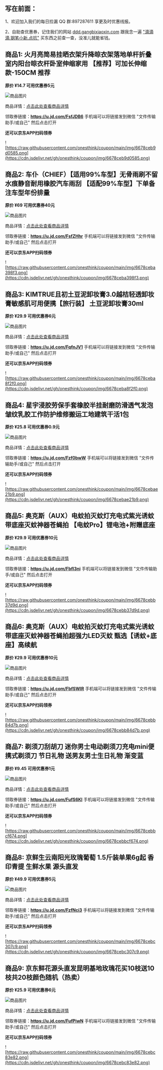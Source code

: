 ## 写在前面：

1、欢迎加入我们的每日捡漏 QQ 群:897287611 享更及时优惠线报。

2、自助查优惠券，记住我们的网站 [ddd.gangbixiaoxin.com](https://ddd.gangbixiaoxin.com) 跟我念一遍 ["滴滴滴.钢笔小新.点抗"](https://ddd.gangbixiaoxin.com) 买东西之前查一查，没准儿就能省钱。

## 商品1: 火月亮简易挂晒衣架升降晾衣架落地单杆折叠室内阳台晾衣杆卧室伸缩家用 【推荐】可加长伸缩款-150CM 推荐

**原价 ¥14.7 可用优惠券5元**

![商品图片](http://img14.360buyimg.com/n1/jfs/t1/104513/10/32006/127848/62ec7980E2cdb22a9/26edea8477e6556e.jpg)

商品详情：[点击此处查看商品详情](https://union-click.jd.com/jdc?e=1003156031&amp;p=JF8BARMJK1olVQEGVlpZD0wSM20MGV8WXwQLUV1dOA9IWzFXKwJQGEdAX0BDUA5DX3BTTkRHA1ocVlpfDEgVAWYNGFsKBENeCW5ZEi9UCh9dTDtKI3JWDw1cVTxfdSdoF1clXDYBVV5aAU0QBWYNK1pFXFYDBF8NCXsXA19JdV0UWQUCXG5cOEsRA2cIE1kWWQAEU19tCEMQM7ilo46f7NOK7YrDgJyupLqBp4-L1TYyZF1tCEoWAW8MHFoXXTYyVG5eOBV5AjwOGVsXXAdsCRcfW0NcWypmG14SXwUKUVpcOEkWAm0KK2slKEFcLRgeUR4fB29SYBp1DmVbPR1aciJibW17ZFpxKWMEXVhUAQxECy96UmsVbQ)

领取券链接：**https://u.jd.com/FsfJDB6** 手机端可以将链接发到微信 "文件传输助手/或自己" 然后点击打开

**还可以京东APP扫码领券**

![https://raw.githubusercontent.com/onesthink/coupon/main/img/6678ceb9d0585.png](https://cdn.jsdelivr.net/gh/onesthink/coupon/img/6678ceb9d0585.png)

## 商品2: 车仆（CHIEF）【适用99%车型】无骨雨刷不留水痕静音耐用橡胶汽车雨刮 【适配99%车型】下单备注车型年份排量

**原价 ¥69 可用优惠券40元**

![商品图片](http://img14.360buyimg.com/n1/jfs/t1/121464/4/31589/129116/665d5e29Fab6dff20/03ab2a03a54112ba.jpg)

商品详情：[点击此处查看商品详情](https://union-click.jd.com/jdc?e=1003156031&amp;p=JF8BARwJK1olXwMKUF1aD00VBF8IGlsUXgUFUVZcAEkTAV9MRANLAjZbERscSkAJHTdNTwcKBlMdBgABFksWA24LGFwQVQcKVlpfFxJSXzI4XzoQWWVAMxw_Ui1wXQtzGFxNJFN-AlJROEonAG4IHFITWgALUW5cWEpHAj8JS1olXQYyFTBdD0wQCm0AE2sUbQYEVFZdAEkUBG4JGF8lXQ4FZInwsJ6dsrqAoo-L1dG784vUtJ-Ji184K1glXQcDVl5ZD0oVA184G2sWbVhsVQ1YX0wVBDxmRhJXDlYCXBkzCE4RBWYKElgRbQQDVVxfOHsnZGoLHDpmHAVhFDgIfRFMBxlJGQJIPH9eOlwqfh1gRyZBRQYTDnpXVAg5DXsXMw)

领取券链接：**https://u.jd.com/FsfZHhr** 手机端可以将链接发到微信 "文件传输助手/或自己" 然后点击打开

**还可以京东APP扫码领券**

![https://raw.githubusercontent.com/onesthink/coupon/main/img/6678ceba398f3.png](https://cdn.jsdelivr.net/gh/onesthink/coupon/img/6678ceba398f3.png)

## 商品3: KIMTRUE且初土豆泥卸妆膏3.0越桔轻透卸妆膏敏感肌可用便携【旅行装】 土豆泥卸妆膏30ml

**原价 ¥29.9 可用优惠券6元**

![商品图片](http://img14.360buyimg.com/n1/jfs/t1/232734/38/17966/42239/66740aaaFef9ae4b9/f848a972964d451f.png)

商品详情：[点击此处查看商品详情](https://union-click.jd.com/jdc?e=1003156031&amp;p=JF8BARwJK1olXwMKUVxYCkkfB18IGlocWAIHUFpVD0gWBV9MRANLAjZbERscSkAJHTdNTwcKBlMdBgABFksWAmYNH14RWQ4FV19bFxJSXzI4RQR9AlJyJik9CClnfjwOaF9zPQQcElJROEonAG4IHFITWgALUW5cWEpHAj8JS1olXQYyFTBdCE0UAWsBGmsUbQYEVFZdAEkUBG0PH10lXQ4FZInwsJ6dsrqAoo-L1dG784vUtJ-Ji184K1glXQcDVl5ZD0oVA184G2sWbVhsVQ1VCEgfBWxmRhJXDlYHVwAzCE4RBW8PG14WbQQDVVxfOHsnRRp-bjAcXHhKAAlVTgJEUSgJSxJBPkRnOlwNSkJuShVtWyBIA1VJMQw9DHsXMw)

领取券链接：**https://u.jd.com/FqfnJV1** 手机端可以将链接发到微信 "文件传输助手/或自己" 然后点击打开

**还可以京东APP扫码领券**

![https://raw.githubusercontent.com/onesthink/coupon/main/img/6678ceba8f2f0.png](https://cdn.jsdelivr.net/gh/onesthink/coupon/img/6678ceba8f2f0.png)

## 商品4: 星宇浸胶劳保手套橡胶半挂耐磨防滑透气发泡皱纹乳胶工作防护维修搬运工地建筑干活1包

**原价 ¥25.8 可用优惠券0.9元**

![商品图片](http://img14.360buyimg.com/n1/jfs/t1/239387/19/11735/174070/666d5bf6Ffb1e03c8/eda56831a81aac25.jpg)

商品详情：[点击此处查看商品详情](https://union-click.jd.com/jdc?e=1003156031&amp;p=JF8BASAJK1olXgEBU15VCE8fCl8IGloUXgYGUl1fC0snRzBQRQQlBENHFRxWFlVPRjtUBABAQlRcCEBdCUoWAG8MHVgXXgYdDRsBVXtwCzNfUFpmOGRbLjcgcAATCx9RQhxTUQoyVW5eCUsQCmkPHVIQbQdSVQ5cWEpHAl8IG2tXM11XOlhaCkMTCmxdHlpGXwcyVW5dDksfA2cKGFwTXwMGZF5VD3vArtfdkerA1b_WytaKsezCitPchdMlbTYBZF5cCUkXB2gJGVslbQYyV24DZkpEC28KHw4SM1tLFg0NDwIXbW8NHV0VWAICXG5fCUoVAV84KzwQXgFjJx9eawtxVhpAbBkTHARbUwI-XSUVdBlebB9cFFhfDwsICi1WXWo4G2s)

领取券链接：**https://u.jd.com/Fzf0bwW** 手机端可以将链接发到微信 "文件传输助手/或自己" 然后点击打开

**还可以京东APP扫码领券**

![https://raw.githubusercontent.com/onesthink/coupon/main/img/6678cebae21b9.png](https://cdn.jsdelivr.net/gh/onesthink/coupon/img/6678cebae21b9.png)

## 商品5: 奥克斯（AUX）电蚊拍灭蚊灯充电式紫光诱蚊带底座灭蚊神器苍蝇拍 【电蚊Pro】锂电池+附赠底座

**原价 ¥29.9 可用优惠券10元**

![商品图片](http://img14.360buyimg.com/n1/jfs/t1/101962/8/40342/147899/65d412e1F99df3b0c/509f453880b58224.jpg)

商品详情：[点击此处查看商品详情](https://union-click.jd.com/jdc?e=1003156031&amp;p=JF8BARwJK1olXwMKVlxaD0MQA18IGlodVAYGVFdbCE8RBF9MRANLAjZbERscSkAJHTdNTwcKBlMdBgABFksWAmcBG18VVAACUFhaFxJSXzI4RhBCQ1x9HSQ4UTlEZhZyYy8TBXFSElJROEonAG4IHFITWgALUW5cWEpHAj8JS1olXQYyFTBdCkgUB2gMHGsUbQYEVFZdAEkUBGYPH18lXQ4FZInwsJ6dsrqAoo-L1dG784vUtJ-Ji184K1glXQcDVl5ZD0oVA184G2sWbVhsVQ1bCx8UVG5mRhJXDlYEHQczCE4RBW8PGlsdbQQDVVxfOHsndxh4RhJGCVtZVC4ucTRAfSZcSVNoGHxQOlw8eAsTcTZwXgx-GlJLKBkgdnsXMw)

领取券链接：**https://u.jd.com/Fbfl3ni** 手机端可以将链接发到微信 "文件传输助手/或自己" 然后点击打开

**还可以京东APP扫码领券**

![https://raw.githubusercontent.com/onesthink/coupon/main/img/6678cebb37d9d.png](https://cdn.jsdelivr.net/gh/onesthink/coupon/img/6678cebb37d9d.png)

## 商品6: 奥克斯（AUX）电蚊拍灭蚊灯充电式紫光诱蚊带底座灭蚊神器苍蝇拍超强力LED灭蚊 甄选【诱蚊+底座】高续航

**原价 ¥29.9 可用优惠券10元**

![商品图片](http://img14.360buyimg.com/n1/jfs/t1/244735/28/8934/103017/663c872cFab50f536/d912cf2602e29a8a.jpg)

商品详情：[点击此处查看商品详情](https://union-click.jd.com/jdc?e=1003156031&amp;p=JF8BARwJK1olXwMKVlhZAU0TBF8IGloTXAcLVVxaAUoSA19MRANLAjZbERscSkAJHTdNTwcKBlMdBgABFksWAmkJGlIUXwELVVtdFxJSXzI4bS8XCXBjCgo4QRNMRQYLBRx3NnxEAlJROEonAG4IHFITWgALUW5cWEpHAj8JS1olXQYyFTBdCkgUB2gMHGsUbQYEVFZdAEkUAmsNElIlXQ4FZInwsJ6dsrqAoo-L1dG784vUtJ-Ji184K1glXQcDVl5ZD0oVA184G2sWbVhsVQ1aDR8WB2hmRhJXDg9FUxwzCE4QBmgJHF8SbQQDVVxfOHsncC1LcARlPU5ULAA7fz1WaB9oZTlIOmZmOlwofxtoZGhvSyNOFAFRKiAjTHsXMw)

领取券链接：**https://u.jd.com/FbfSWIR** 手机端可以将链接发到微信 "文件传输助手/或自己" 然后点击打开

**还可以京东APP扫码领券**

![https://raw.githubusercontent.com/onesthink/coupon/main/img/6678cebb84d7b.png](https://cdn.jsdelivr.net/gh/onesthink/coupon/img/6678cebb84d7b.png)

## 商品7: 剃须刀刮胡刀 迷你男士电动剃须刀充电mini便携式剃须刀 节日礼物 送男友男士生日礼物 渐变蓝

**原价 ¥9.45 可用优惠券1元**

![商品图片](http://img14.360buyimg.com/n1/jfs/t1/246171/30/11871/132587/6678c4f2F55195c49/f02b750fe879253d.jpg)

商品详情：[点击此处查看商品详情](https://union-click.jd.com/jdc?e=1003156031&amp;p=JF8BARwJK1olXwMLUVlVAUkQC18IGlsUXw4HVF5fC0wfAF9MRANLAjZbERscSkAJHTdNTwcKBlMdBgABFksWA24KE14VXQQBU1ZeFxJSXzI4HQlTK05QIyo4bkhxRBBtEwZIDmF2JFJROEonAG4IHFITWgALUW5cWEpHAj8JS1olXQYyFTBdDUwfA28AEmsUbQYEVFZdAEgeAmcOH10lXQ4FZInwsJ6dsrqAoo-L1dG784vUtJ-Ji184K1glXQcDVl5ZD0oVA184G2sWbVhsVQ1bC08RBztmRhJXDgdXEFYzCE4RBWkNGFoTbQQDVVxfOHsnXRJpaC18Kl1yVVgLdypvXwZ_ZhNJHHBXOlweTRlQXjh0Qw5yAVlYHVg7UHsXMw)

领取券链接：**https://u.jd.com/FufS6Kl** 手机端可以将链接发到微信 "文件传输助手/或自己" 然后点击打开

**还可以京东APP扫码领券**

![https://raw.githubusercontent.com/onesthink/coupon/main/img/6678cebbcf674.png](https://cdn.jsdelivr.net/gh/onesthink/coupon/img/6678cebbcf674.png)

## 商品8: 京鲜生云南阳光玫瑰葡萄 1.5斤装单果6g起 香印青提 生鲜水果 源头直发

**原价 ¥49.9 可用优惠券5元**

![商品图片](http://img14.360buyimg.com/n1/jfs/t1/240041/7/9774/372580/6659ecf3F66822941/1a9a98e071381a42.png)

商品详情：[点击此处查看商品详情](https://union-click.jd.com/jdc?e=1003156031&amp;p=JF8BASUJK1olXwMHUVZfAU4RBl8IGloUWQ4AVF1dDk4nRzBQRQQlBENHFRxWFlVPRjtUBABAQlRcCEBdCUoWB2cKG1gVWwMdDRsBVXtrVx9dQzNSGWNhMkAjVilSACpfRFx1UQoyVW5eCUsQCmkPHVIQbQdSVQ5cWEpHAl8IG2tXM9CJx4n0ppOxmLeugI6a99KJ8Yb_h3sWM28OG1MVVQQBUl9YAU4nA2cPK4y45dOI5YvVsZ-Ji7ixvI6c4dKc3G5tOEgnA24JGVsRWgcAVG5tCHsUMzFmGggTVQVXAVwzVQJVUD8ASQt7XQMEU1ZcAEMUM20JGlkXbTYyCiM8ez1-dDR4Gl1DCFBDABoqdQNNdA9ddVlWGFRFCQkhUB4fCj9JQSB9BTYCZA)

领取券链接：**https://u.jd.com/FzfNci3** 手机端可以将链接发到微信 "文件传输助手/或自己" 然后点击打开

**还可以京东APP扫码领券**

![https://raw.githubusercontent.com/onesthink/coupon/main/img/6678cebc307c9.png](https://cdn.jsdelivr.net/gh/onesthink/coupon/img/6678cebc307c9.png)

## 商品9: 京东鲜花源头直发昆明基地玫瑰花买10枝送10枝共20枝颜色随机（热卖）

**原价 ¥25.9 可用优惠券6元**

![商品图片](http://img14.360buyimg.com/n1/jfs/t1/231457/28/21367/77511/6674036dFf6e2dfaa/1cbdbb15d8655b25.jpg)

商品详情：[点击此处查看商品详情](https://union-click.jd.com/jdc?e=1003156031&amp;p=JF8BASgJK1olXwMKVFhVD0IVBF8IGloVXQEBUVxVAE4nRzBQRQQlBENHFRxWFlVPRjtUBABAQlRcCEBdCUoXA2gLHlkdVQMdDRsBVXtFZRRgQgMdXmZFIjcraghhXCZBQl9lUQoyVW5eCUsQCmkPHVIQbQdSVQ5cWEpHAl8IG2tXM9Gr44n0t5OUrrazm4ye_NKX0Yj3jZ-po18JK1sTXQ4CXFxeDkgVAm44G1MSbdGv7IvXuZ6furuWk4ys-tOL6IrDgHsnM2w4G1oUXwYGU19fCHsnA18LKwV7XFUHA1leDh95XiZKSAtFHURsVFtbDkwfBWYLK1kUXAQAZG5tfjNeVjNMcgdMLU9FBgYcezR-fyQAYBlKMwRwMyUjTQNeeRlXQxgSOl5JVm5dOA)

领取券链接：**https://u.jd.com/FufPiwN** 手机端可以将链接发到微信 "文件传输助手/或自己" 然后点击打开

**还可以京东APP扫码领券**

![https://raw.githubusercontent.com/onesthink/coupon/main/img/6678cebc83e82.png](https://cdn.jsdelivr.net/gh/onesthink/coupon/img/6678cebc83e82.png)

